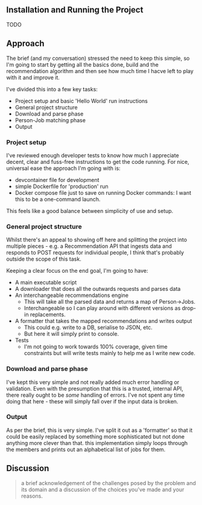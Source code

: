 
## Installation and Running the Project
TODO


## Approach
The brief (and my conversation) stressed the need to keep this simple, so I'm going to start by getting all the basics done, build and the recommendation algorithm and then see how much time I hacve left to play with it and improve it.

I've divided this into a few key tasks:
- Project setup and basic 'Hello World' run instructions
- General project structure
- Download and parse phase
- Person-Job matching phase
- Output


### Project setup
I've reviewed enough developer tests to know how much I appreciate decent, clear and fuss-free instructions to get the code running. For nice, universal ease the approach I'm going with is:
- devcontainer file for development
- simple Dockerfile for 'production' run
- Docker compose file just to save on running Docker commands: I want this to be a one-command launch.

This feels like a good balance between simplicity of use and setup.

### General project structure
Whilst there's an appeal to showing off here and splitting the project into multiple pieces - e.g. a Recommendation API that ingests data and responds to POST requests for individual people, I think that's probably outside the scope of this task.

Keeping a clear focus on the end goal, I'm going to have:
- A main executable script
- A downloader that does all the outwards requests and parses data
- An interchangeable recommendations engine
    - This will take all the parsed data and returns a map of Person->Jobs.
    - Interchangeable so I can play around with different versions as drop-in replacements.
- A formatter that takes the mapped recommendations and writes output
    - This could e.g. write to a DB, serialise to JSON, etc.
    - But here it will simply print to console.
- Tests
    - I'm not going to work towards 100% coverage, given time constraints but will write tests mainly to help me as I write new code.

### Download and parse phase
I've kept this very simple and not really added much error handling or validation. Even with the presumption that this is a trusted, internal API, there really ought to be _some_ handling of errors. I've not spent any time doing that here - these will simply fall over if the input data is broken.


### Output
As per the brief, this is very simple. I've split it out as a 'formatter' so that it could be easily replaced by something more sophisticated but not done anything more clever than that. this implementation simply loops through the members and prints out an alphabetical list of jobs for them. 

 ## Discussion

 > a brief acknowledgement of the challenges posed by the problem and its domain and a discussion of the choices you've made and your reasons.